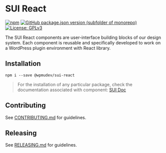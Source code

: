 # SUI React

[![npm](https://img.shields.io/npm/v/@wpmudev/sui-react?color=blue&style=for-the-badge)](https://www.npmjs.com/package/@wpmudev/sui-react)
[![GitHub package.json version (subfolder of monorepo)](https://img.shields.io/github/package-json/v/wpmudev/sui-react?color=orange&filename=package.json&label=core&style=for-the-badge)](https://github.com/wpmudev/sui-react/)
[![License: GPLv3](https://img.shields.io/badge/License-GPL%20v3-blue.svg?color=green&style=for-the-badge)](http://www.gnu.org/licenses/gpl-3.0)

The SUI React components are user-interface building blocks of our design system. Each component is reusable and specifically developed to work on a WordPress plugin environment with React library.

## Installation
```shell
npm i --save @wpmudev/sui-react
```

> For the installation of any particular package, check the documentation associated with component: [SUI Doc](https://wpmudev.github.io/sui-react/)

## Contributing
See [CONTRIBUTING.md](https://github.com/wpmudev/sui-react/blob/development/CONTRIBUTION.md) for guidelines.

## Releasing
See [RELEASING.md](https://github.com/wpmudev/sui-react/blob/development/RELEASING.md) for guidelines.
